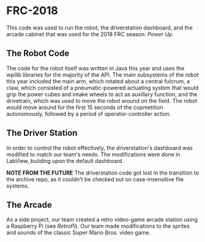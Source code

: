 # FRC-2018

This code was used to run the robot, the driverstation dashboard, and the arcade cabinet that was used for the 2018 FRC season: _Power Up_.

## The Robot Code

The code for the robot itself was written in Java this year and uses the wpilib libraries for the majority of the API. The main subsystems of the robot this year included the main arm, which rotated about a central fulcrum, a claw, which consisted of a pneumatic-powered actuating system that would grip the power cubes and intake wheels to act as auxillary function, and the drivetrain, which was used to move the robot around on the field. The robot would move around for the first 15 seconds of the copmetition autonomously, followed by a period of operator-controller action.

## The Driver Station

In order to control the robot effectively, the driverstation's dashboard was modified to match our team's needs. The modifications were done in LabView, building upon the default dashboard.

**NOTE FROM THE FUTURE** The driverstation code got lost in the transition to the archive repo, as it couldn't be checked out on case-insensitive file systems.

## The Arcade

As a side project, our team created a retro video-game arcade station using a Raspberry Pi (see _RetroPi_). Our team made modifications to the sprites and sounds of the classic Super Mario Bros. video game.
